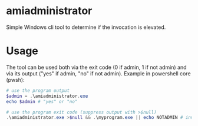 # amiadministrator
Simple Windows cli tool to determine if the invocation is elevated.

# Usage
The tool can be used both via the exit code (0 if admin, 1 if not admin) and via its output ("yes" if admin, "no" if not admin).
Example in powershell core (pwsh):
```powershell
# use the program output
$admin = .\amiadministrator.exe
echo $admin # "yes" or "no"

# use the program exit code (suppress output with >$null)
.\amiadministrator.exe >$null && .\myprogram.exe || echo NOTADMIN # invokes "myprogram.exe" only if admin

```
